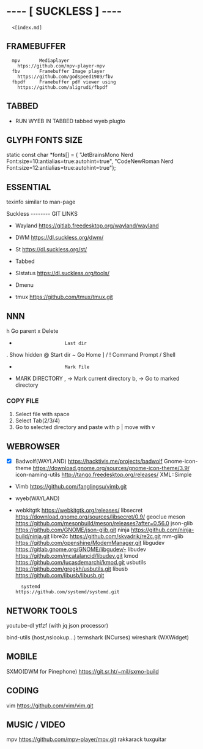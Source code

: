 # ---- [ SUCKLESS ] ----

      <[index.md]
## FRAMEBUFFER
      mpv		Mediaplayer
      	htps://github.com/mpv-player-mpv
      fbv		Framebuffer Image player
      	https://github.com/godspeed1989/fbv
      fbpdf		Framebuffer pdf viewer using 
      	https://github.com/aligrudi/fbpdf

## TABBED
* RUN WYEB IN TABBED
   tabbed wyeb plugto

## GLYPH FONTS SIZE
static const char *fonts[]          = { "JetBrainsMono Nerd Font:size=10:antialias=true:autohint=true",
                                        "CodeNewRoman Nerd Font:size=12:antialias=true:autohint=true"};
## ESSENTIAL
   texinfo                                   similar to man-page

 Suckless
 --------                                             GIT LINKS

 - Wayland                                   https://gitlab.freedesktop.org/wayland/wayland
 - DWM                                       https://dl.suckless.org/dwm/
 - St                                        https://dl.suckless.org/st/
 
 - Tabbed
 - Slstatus                                  https://dl.suckless.org/tools/
 - Dmenu

 - tmux                                      https://github.com/tmux/tmux.git

## NNN
  h                       Go parent
  x                       Delete
  -                       Last dir
  .                       Show hidden
  @                       Start dir
  ~                       Go Home
  ] / !                   Command Prompt / Shell 
  *                       Mark File

 * MARK DIRECTORY
 	, 	→ 	Mark current directory
	b,	→	Go to marked directory
### COPY FILE

   1. Select file with space
   2. Select Tab(2/3/4)
   3. Go to selected directory and paste with p | move with v



## WEBROWSER

 - [X] Badwolf(WAYLAND)                               https://hacktivis.me/projects/badwolf
      Gnome-icon-theme                       https://download.gnome.org/sources/gnome-icon-theme/3.9/
      icon-naming-utils                      http://tango.freedesktop.org/releases/
      XML::Simple
 - Vimb                                      https://github.com/fanglingsu/vimb.git
 - wyeb(WAYLAND)
 - webkitgtk                                 https://webkitgtk.org/releases/
      libsecret                              https://download.gnome.org/sources/libsecret/0.9/
      geoclue
         meson                               https://github.com/mesonbuild/meson/releases?after=0.56.0
         json-glib                           https://github.com/GNOME/json-glib.git
         ninja                               https://github.com/ninja-build/ninja.git
            libre2c                          https://github.com/skvadrik/re2c.git
         mm-glib                             https://github.com/openshine/ModemManager.git
         libgudev                            https://gitlab.gnome.org/GNOME/libgudev/-
            libudev                          https://github.com/mcatalancid/libudev.git
            kmod                             https://github.com/lucasdemarchi/kmod.git
            usbutils                         https://github.com/gregkh/usbutils.git
            libusb                           https://github.com/libusb/libusb.git

         systemd                             https://github.com/systemd/systemd.git


## NETWORK TOOLS
 youtube-dl
 ytfzf (with jq json processor)

 bind-utils			(host,nslookup...)
 termshark			(NCurses)
 wireshark			(WXWidget)
				
## MOBILE

 SXMO(DWM for Pinephone)                     https://git.sr.ht/~mil/sxmo-build
			
## CODING

   vim                                       https://github.com/vim/vim.git

## MUSIC / VIDEO
 mpv                                         https://github.com/mpv-player/mpv.git
 rakkarack
 tuxguitar
	
